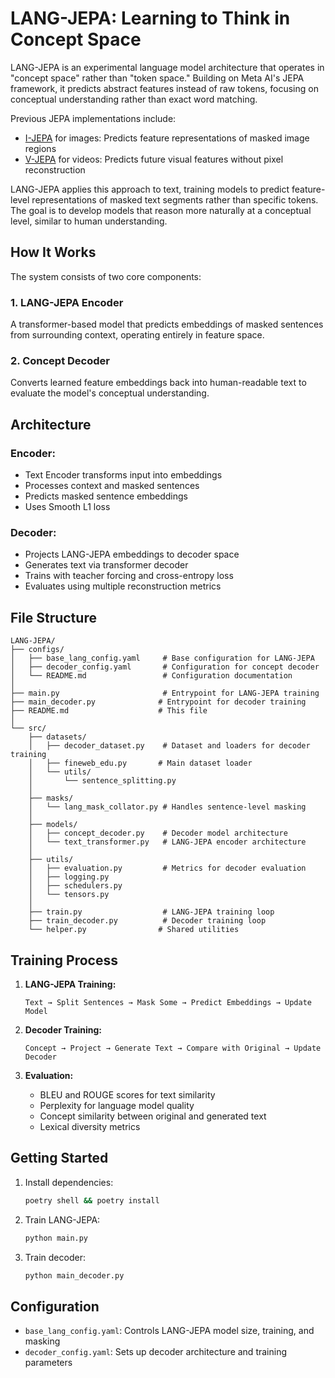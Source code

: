 # LANG-JEPA: Learning to Think in Concept Space

LANG-JEPA is an experimental language model architecture that operates in "concept space" rather than "token space." Building on Meta AI's JEPA framework, it predicts abstract features instead of raw tokens, focusing on conceptual understanding rather than exact word matching.

Previous JEPA implementations include:
- [I-JEPA](https://ai.meta.com/blog/yann-lecun-ai-model-i-jepa/) for images: Predicts feature representations of masked image regions
- [V-JEPA](https://ai.meta.com/blog/v-jepa-yann-lecun-ai-model-video-joint-embedding-predictive-architecture/) for videos: Predicts future visual features without pixel reconstruction

LANG-JEPA applies this approach to text, training models to predict feature-level representations of masked text segments rather than specific tokens. The goal is to develop models that reason more naturally at a conceptual level, similar to human understanding.

## How It Works

The system consists of two core components:

### 1. LANG-JEPA Encoder 
A transformer-based model that predicts embeddings of masked sentences from surrounding context, operating entirely in feature space.

### 2. Concept Decoder
Converts learned feature embeddings back into human-readable text to evaluate the model's conceptual understanding.

## Architecture

### Encoder:
- Text Encoder transforms input into embeddings
- Processes context and masked sentences
- Predicts masked sentence embeddings
- Uses Smooth L1 loss

### Decoder:
- Projects LANG-JEPA embeddings to decoder space
- Generates text via transformer decoder
- Trains with teacher forcing and cross-entropy loss
- Evaluates using multiple reconstruction metrics

## File Structure

```
LANG-JEPA/
├── configs/
│   ├── base_lang_config.yaml     # Base configuration for LANG-JEPA
│   ├── decoder_config.yaml       # Configuration for concept decoder
│   └── README.md                 # Configuration documentation
│
├── main.py                       # Entrypoint for LANG-JEPA training
├── main_decoder.py              # Entrypoint for decoder training
├── README.md                    # This file
│
└── src/
    ├── datasets/
    │   ├── decoder_dataset.py    # Dataset and loaders for decoder training
    │   ├── fineweb_edu.py       # Main dataset loader
    │   └── utils/
    │       └── sentence_splitting.py
    │
    ├── masks/
    │   └── lang_mask_collator.py # Handles sentence-level masking
    │
    ├── models/
    │   ├── concept_decoder.py    # Decoder model architecture
    │   └── text_transformer.py   # LANG-JEPA encoder architecture
    │
    ├── utils/
    │   ├── evaluation.py         # Metrics for decoder evaluation
    │   ├── logging.py           
    │   ├── schedulers.py        
    │   └── tensors.py           
    │
    ├── train.py                  # LANG-JEPA training loop
    ├── train_decoder.py          # Decoder training loop
    └── helper.py                # Shared utilities
```

## Training Process

1. **LANG-JEPA Training:**
   ```
   Text → Split Sentences → Mask Some → Predict Embeddings → Update Model
   ```

2. **Decoder Training:**
   ```
   Concept → Project → Generate Text → Compare with Original → Update Decoder
   ```

3. **Evaluation:**
   - BLEU and ROUGE scores for text similarity
   - Perplexity for language model quality
   - Concept similarity between original and generated text
   - Lexical diversity metrics

## Getting Started

1. Install dependencies:
   ```bash
   poetry shell && poetry install
   ```

2. Train LANG-JEPA:
   ```bash
   python main.py
   ```

3. Train decoder:
   ```bash
   python main_decoder.py
   ```

## Configuration

- `base_lang_config.yaml`: Controls LANG-JEPA model size, training, and masking
- `decoder_config.yaml`: Sets up decoder architecture and training parameters

